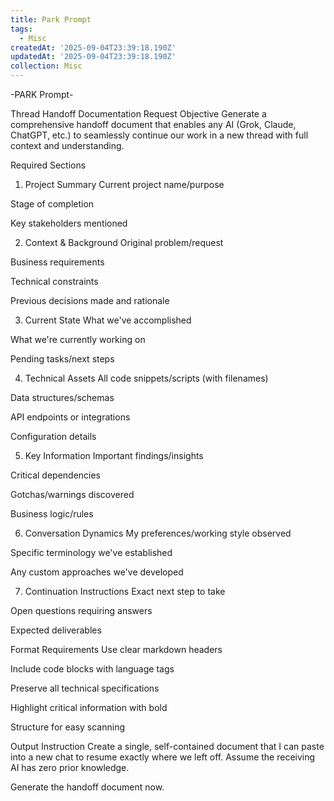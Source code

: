 ```yaml
---
title: Park Prompt
tags:
  - Misc
createdAt: '2025-09-04T23:39:18.190Z'
updatedAt: '2025-09-04T23:39:18.190Z'
collection: Misc
---
```

-PARK Prompt-

Thread Handoff Documentation Request
Objective
Generate a comprehensive handoff document that enables any AI (Grok, Claude, ChatGPT, etc.) to seamlessly continue our work in a new thread with full context and understanding.

Required Sections
1. Project Summary
Current project name/purpose

Stage of completion

Key stakeholders mentioned

2. Context & Background
Original problem/request

Business requirements

Technical constraints

Previous decisions made and rationale

3. Current State
What we've accomplished

What we're currently working on

Pending tasks/next steps

4. Technical Assets
All code snippets/scripts (with filenames)

Data structures/schemas

API endpoints or integrations

Configuration details

5. Key Information
Important findings/insights

Critical dependencies

Gotchas/warnings discovered

Business logic/rules

6. Conversation Dynamics
My preferences/working style observed

Specific terminology we've established

Any custom approaches we've developed

7. Continuation Instructions
Exact next step to take

Open questions requiring answers

Expected deliverables

Format Requirements
Use clear markdown headers

Include code blocks with language tags

Preserve all technical specifications

Highlight critical information with bold

Structure for easy scanning

Output Instruction
Create a single, self-contained document that I can paste into a new chat to resume exactly where we left off. Assume the receiving AI has zero prior knowledge.

Generate the handoff document now.
